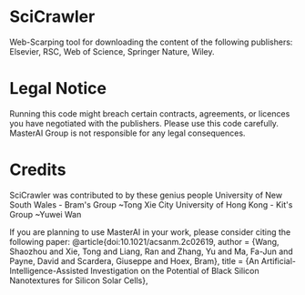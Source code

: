 # SciCrawler
Web-Scarping tool for downloading the content of the following publishers: Elsevier, RSC, Web of Science, Springer Nature, Wiley.

# Legal Notice
Running this code might breach certain contracts, agreements, or licences you have negotiated with the publishers. Please use this code carefully. MasterAI Group is not responsible for any legal consequences.

# Credits
SciCrawler was contributed to by these genius people 
University of New South Wales - Bram's Group
~Tong Xie
City University of Hong Kong - Kit's Group
~Yuwei Wan

If you are planning to use MasterAI in your work, please consider citing the following paper:
@article{doi:10.1021/acsanm.2c02619,
author = {Wang, Shaozhou and Xie, Tong and Liang, Ran and Zhang, Yu and Ma, Fa-Jun and Payne, David and Scardera, Giuseppe and Hoex, Bram},
title = {An Artificial-Intelligence-Assisted Investigation on the Potential of Black Silicon Nanotextures for Silicon Solar Cells},
